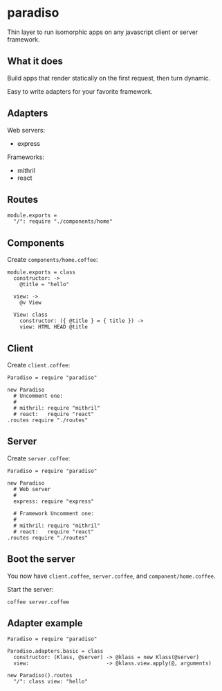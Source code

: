 # paradiso

Thin layer to run isomorphic apps on any javascript client or server framework.

## What it does

Build apps that render statically on the first request, then turn dynamic.

Easy to write adapters for your favorite framework.

## Adapters

Web servers:

* express

Frameworks:

* mithril
* react

## Routes

    module.exports =
      "/": require "./components/home"

## Components

Create `components/home.coffee`:

    module.exports = class
      constructor: ->
        @title = "hello"

      view: ->
        @v View

      View: class
        constructor: ({ @title } = { title }) ->
        view: HTML HEAD @title

## Client

Create `client.coffee`:

    Paradiso = require "paradiso"

    new Paradiso
      # Uncomment one:
      #
      # mithril: require "mithril"
      # react:   require "react"
    .routes require "./routes"

## Server

Create `server.coffee`:

    Paradiso = require "paradiso"

    new Paradiso
      # Web server
      #
      express: require "express"

      # Framework Uncomment one:
      #
      # mithril: require "mithril"
      # react:   require "react"
    .routes require "./routes"

## Boot the server

You now have `client.coffee`, `server.coffee`, and `component/home.coffee`.

Start the server:

    coffee server.coffee

## Adapter example

    Paradiso = require "paradiso"

    Paradiso.adapters.basic = class
      constructor: (Klass, @server) -> @klass = new Klass(@server)
      view:                         -> @klass.view.apply(@, arguments)

    new Paradiso().routes
      "/": class view: "hello"
